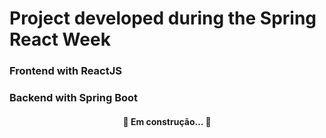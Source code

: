 # Project developed during the Spring React Week

### Frontend with ReactJS
### Backend with Spring Boot

<h4 align="center">
	🚧 Em construção...  🚧
</h4>
